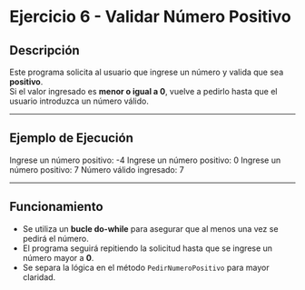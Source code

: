 # Ejercicio 6 - Validar Número Positivo

## Descripción
Este programa solicita al usuario que ingrese un número y valida que sea **positivo**.  
Si el valor ingresado es **menor o igual a 0**, vuelve a pedirlo hasta que el usuario introduzca un número válido.

---

## Ejemplo de Ejecución
Ingrese un número positivo: -4
Ingrese un número positivo: 0
Ingrese un número positivo: 7
Número válido ingresado: 7

---

## Funcionamiento
- Se utiliza un **bucle do-while** para asegurar que al menos una vez se pedirá el número.  
- El programa seguirá repitiendo la solicitud hasta que se ingrese un número mayor a **0**.  
- Se separa la lógica en el método `PedirNumeroPositivo` para mayor claridad.  